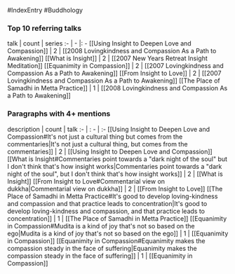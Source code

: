 #IndexEntry #Buddhology

### Top 10 referring talks
talk | count | series
:- | - |: -
[[Using Insight to Deepen Love and Compassion]] | 2 | [[2008 Lovingkindness and Compassion As a Path to Awakening]]
[[What is Insight]] | 2 | [[2007 New Years Retreat Insight Meditation]]
[[Equanimity in Compassion]] | 2 | [[2007 Lovingkindness and Compassion As a Path to Awakening]]
[[From Insight to Love]] | 2 | [[2007 Lovingkindness and Compassion As a Path to Awakening]]
[[The Place of Samadhi in Metta Practice]] | 1 | [[2008 Lovingkindness and Compassion As a Path to Awakening]]

### Paragraphs with 4+ mentions
description | count | talk
:- | : - | :-
[[Using Insight to Deepen Love and Compassion#It's not just a cultural thing but comes from the commentaries\|It's not just a cultural thing, but comes from the commentaries]] | 2 | [[Using Insight to Deepen Love and Compassion]]
[[What is Insight#Commentaries point towards a "dark night of the soul" but I don't think that's how insight works\|Commentaries point towards a "dark night of the soul", but I don't think that's how insight works]] | 2 | [[What is Insight]]
[[From Insight to Love#Commentarial view on dukkha\|Commentarial view on dukkha]] | 2 | [[From Insight to Love]]
[[The Place of Samadhi in Metta Practice#It's good to develop loving-kindness and compassion and that practice leads to concentration\|It's good to develop loving-kindness and compassion, and that practice leads to concentration]] | 1 | [[The Place of Samadhi in Metta Practice]]
[[Equanimity in Compassion#Mudita is a kind of joy that's not so based on the ego\|Mudita is a kind of joy that's not so based on the ego]] | 1 | [[Equanimity in Compassion]]
[[Equanimity in Compassion#Equanimity makes the compassion steady in the face of suffering\|Equanimity makes the compassion steady in the face of suffering]] | 1 | [[Equanimity in Compassion]]

